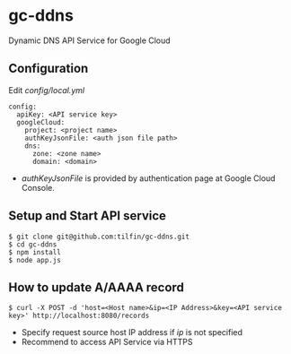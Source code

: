 gc-ddns
=======

Dynamic DNS API Service for Google Cloud


## Configuration
Edit _config/local.yml_

```
config:
  apiKey: <API service key>
  googleCloud:
    project: <project name>
    authKeyJsonFile: <auth json file path>
    dns:
      zone: <zone name>
      domain: <domain>
```

- _authKeyJsonFile_ is provided by authentication page at Google Cloud Console.

## Setup and Start API service

```
$ git clone git@github.com:tilfin/gc-ddns.git
$ cd gc-ddns
$ npm install
$ node app.js
```

## How to update A/AAAA record

```
$ curl -X POST -d 'host=<Host name>&ip=<IP Address>&key=<API service key>' http://localhost:8080/records
```

- Specify request source host IP address if _ip_ is not specified
- Recommend to access API Service via HTTPS
